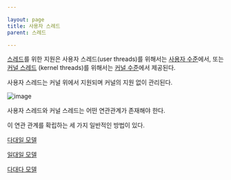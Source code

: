 ```yaml
---

layout: page
title: 사용자 스레드
parent: 스레드

---
```



[스레드](스레드.md)를 위한 지원은 사용자 스레드(user threads)를 위해서는 [사용자 수준](사용자-수준.md)에서, 또는 [커널 스레드](커널-스레드.md) (kernel threads)를 위해서는 [커널 수준](커널-수준.md)에서 제공된다.

사용자 스레드는 커널 위에서 지원되며 커널의 지원 없이 관리된다.

![image](https://user-images.githubusercontent.com/116250393/211192995-f5616d51-5353-49a3-b7a6-3820ebaa997a.png)

사용자 스레드와 커널 스레드는 어떤 연관관계가 존재해야 한다.

이 연관 관계를 확립하는 세 가지 일반적인 방법이 있다.

[다대일 모델](다대일-모델.md)

[일대일 모델](일대일-모델.md)

[다대다 모델](다대다-모델.md)